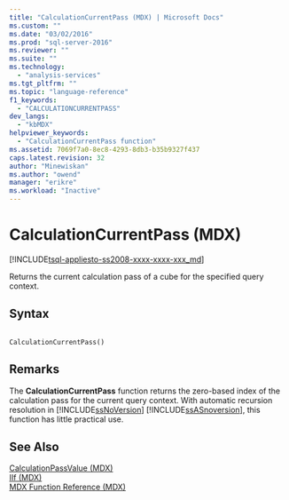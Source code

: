 ```yaml
---
title: "CalculationCurrentPass (MDX) | Microsoft Docs"
ms.custom: ""
ms.date: "03/02/2016"
ms.prod: "sql-server-2016"
ms.reviewer: ""
ms.suite: ""
ms.technology: 
  - "analysis-services"
ms.tgt_pltfrm: ""
ms.topic: "language-reference"
f1_keywords: 
  - "CALCULATIONCURRENTPASS"
dev_langs: 
  - "kbMDX"
helpviewer_keywords: 
  - "CalculationCurrentPass function"
ms.assetid: 7069f7a0-8ec8-4293-8db3-b35b9327f437
caps.latest.revision: 32
author: "Minewiskan"
ms.author: "owend"
manager: "erikre"
ms.workload: "Inactive"
---
```

# CalculationCurrentPass (MDX)
[!INCLUDE[tsql-appliesto-ss2008-xxxx-xxxx-xxx_md](../includes/tsql-appliesto-ss2008-xxxx-xxxx-xxx-md.md)]

  Returns the current calculation pass of a cube for the specified query context.  
  
## Syntax  
  
```  
  
CalculationCurrentPass()  
```  
  
## Remarks  
 The **CalculationCurrentPass** function returns the zero-based index of the calculation pass for the current query context. With automatic recursion resolution in [!INCLUDE[ssNoVersion](../includes/ssnoversion-md.md)] [!INCLUDE[ssASnoversion](../includes/ssasnoversion-md.md)], this function has little practical use.  
  
## See Also  
 [CalculationPassValue &#40;MDX&#41;](../mdx/calculationpassvalue-mdx.md)   
 [IIf &#40;MDX&#41;](../mdx/iif-mdx.md)   
 [MDX Function Reference &#40;MDX&#41;](../mdx/mdx-function-reference-mdx.md)  
  
  

